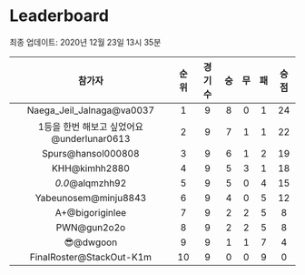 # Leaderboard
최종 업데이트: 2020년 12월 23일 13시 35분




| 참가자 | 순위 | 경기수 | 승 | 무 | 패 | 승점 |
|:---:|:---:|:---:|:---:|:---:|:---:|:---:|
| Naega_Jeil_Jalnaga@va0037 | 1 | 9 | 8 | 0 | 1 | 24 |
| 1등을 한번 해보고 싶었어요@underlunar0613 | 2 | 9 | 7 | 1 | 1 | 22 |
| Spurs@hansol000808 | 3 | 9 | 6 | 1 | 2 | 19 |
| KHH@kimhh2880 | 4 | 9 | 5 | 3 | 1 | 18 |
| _0.0_@alqmzhh92 | 5 | 9 | 5 | 0 | 4 | 15 |
| Yabeunosem@minju8843 | 6 | 9 | 4 | 0 | 5 | 12 |
| A+@bigoriginlee | 7 | 9 | 2 | 2 | 5 | 8 |
| PWN@gun2o2o | 8 | 9 | 2 | 2 | 5 | 8 |
| 😎@dwgoon | 9 | 9 | 1 | 1 | 7 | 4 |
| FinalRoster@StackOut-K1m | 10 | 9 | 0 | 0 | 9 | 0 |